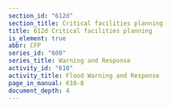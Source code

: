 ```yaml
---
section_id: "612d"
section_title: Critical facilities planning
title: 612d Critical facilities planning
is_element: true
abbr: CFP
series_id: "600"
series_title: Warning and Response
activity_id: "610"
activity_title: Flood Warning and Response
page_in_manual: 610-8
document_depth: 4
---
```

